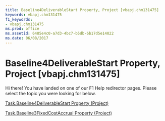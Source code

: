 ```yaml
---
title: Baseline4DeliverableStart Property, Project [vbapj.chm131475]
keywords: vbapj.chm131475
f1_keywords:
- vbapj.chm131475
ms.prod: office
ms.assetid: 6485e4c0-a7d3-4bc7-b5db-6b17d5e14022
ms.date: 06/08/2017
---
```



# Baseline4DeliverableStart Property, Project [vbapj.chm131475]

Hi there! You have landed on one of our F1 Help redirector pages. Please select the topic you were looking for below.

[Task.Baseline4DeliverableStart Property (Project)](http://msdn.microsoft.com/library/3f29c5cb-f2d2-fa2e-f5d5-057b1c823ce3%28Office.15%29.aspx)

[Task.Baseline3FixedCostAccrual Property (Project)](http://msdn.microsoft.com/library/1a367459-1ad9-b608-4310-252b04525f42%28Office.15%29.aspx)



